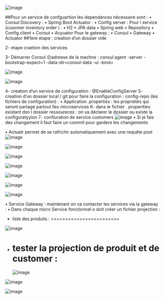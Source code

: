 ![image](https://github.com/oumaimachabbat/TP4/assets/100364598/fe4ad304-a312-4151-8609-f6defef5bc0d)

##Pour un service de confguartion les dependances nécessaire sont :
•	Consul Discovery :
•	Spring Boot Actuator :
•	Config server : 
Pour l service (cusomer inventory order ) :
•	H2
•	JPA data 
•	Spring web 
•	Repository
•	Config client 
•	Consul 
•	Acyuator 
Pour le gateway :
•	Consul
•	Gateway
•	Actuator
##1ere etape : creation d’un dossier vide 

2- etape craetion des services 


3- Démarrer Consul ☹adreese de la machne : consul agent -server -bootstrap-expect=1 -data-dir=consul-data -ui -bind=


![image](https://github.com/oumaimachabbat/TP4/assets/100364598/2b845945-4ad3-4b53-9ab1-6674dfc2d054)

![image](https://github.com/oumaimachabbat/TP4/assets/100364598/cc82e032-56f8-41d1-8bf8-9cec24c76c04)


4- creation d’un service de configuration : @EnableConfigServer 
5- creation d’un dossier local / git pour faire la configuration :
 config-repo (les fichiers de configuration) :
•	Application .properties : les propriétés qui seront partagé partout lles microservices
6- dans le fichier . properities existant dsn l dossier ressoureces : on va déclarer le dossier ou existe la configuratyyion 
7- confiuration de service customers 
![image](https://github.com/oumaimachabbat/TP4/assets/100364598/208829a6-465e-4ced-a3cb-bf11e71fb4a2)
•	Si je fais des changement il faut faire un commit pour gardere les changements 

•	Actuatr permet de se rafrichir automatiquement avec une requête post 
![image](https://github.com/oumaimachabbat/TP4/assets/100364598/0e206a63-e3c0-4135-9ff7-49a6cdb0f3ed)

![image](https://github.com/oumaimachabbat/TP4/assets/100364598/0662a8e7-64ed-4fb8-8330-75bb88f33915)

![image](https://github.com/oumaimachabbat/TP4/assets/100364598/0bf0c4c0-9ae4-4553-8d89-232f8ba1d222)

![image](https://github.com/oumaimachabbat/TP4/assets/100364598/17b109b3-48d6-455d-b2e2-bfe8bf880480)

![image](https://github.com/oumaimachabbat/TP4/assets/100364598/93f5f0d5-81d3-4f6e-9dd1-eb17d660b7e2)

![image](https://github.com/oumaimachabbat/TP4/assets/100364598/7b69390c-741a-4661-bdbc-f3706b5b9677)

![image](https://github.com/oumaimachabbat/TP4/assets/100364598/ec25fa4e-05ea-4bd6-8e03-f14ba67d8f27)

•	Service Gateway : maintenant on va contacter les services via la gateway : 
•	Dans chaque micro Service fonctionnel o doit créer un fichier projection :

* liste des produits :
========================
  
![image](https://github.com/oumaimachabbat/TP4/assets/100364598/5d3e3037-42f2-47f5-aba0-530c0b7c3399)

* tester la projection de produit et de customer :
  ===================================================


  ![image](https://github.com/oumaimachabbat/Consul/assets/100364598/171706ca-824f-47ab-9356-ef640e1baab1)


![image](https://github.com/oumaimachabbat/Consul/assets/100364598/571bc3a7-eb4a-4264-9fef-5cb889a2049f)


![image](https://github.com/oumaimachabbat/Consul/assets/100364598/d66e50bf-7845-47b2-8a7d-13fa5fd3514c)

  









